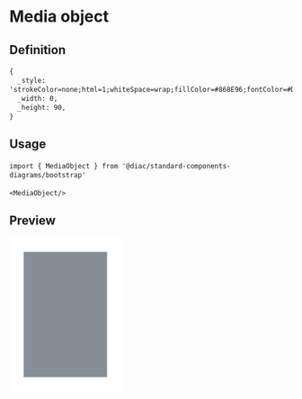 # Media object

## Definition

```
{
  _style: 'strokeColor=none;html=1;whiteSpace=wrap;fillColor=#868E96;fontColor=#DEE2E6;',
  _width: 0,
  _height: 90,
}
```

## Usage

```
import { MediaObject } from '@diac/standard-components-diagrams/bootstrap'

<MediaObject/>
```

## Preview

<img src="./media-object.png" width="200"/>
